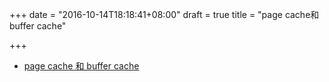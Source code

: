 +++
date = "2016-10-14T18:18:41+08:00"
draft = true
title = "page cache和buffer cache"

+++


* [page cache 和 buffer cache](http://www.cnblogs.com/mydomain/archive/2013/02/24/2924707.html)
